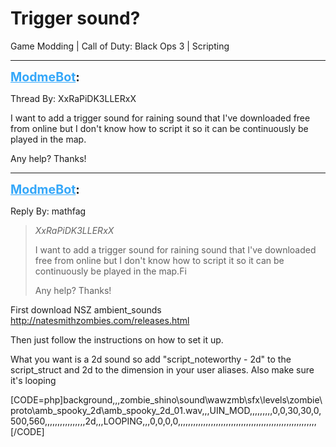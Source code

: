 # Trigger sound?
Game Modding | Call of Duty: Black Ops 3 | Scripting

---
<strong style="font-size: 1.4em;"><span style="text-decoration: underline;text-decoration-color: #34a7f9;"><span style="color:#34a7f9;">ModmeBot</span></span>:</strong>

<p>Thread By: XxRaPiDK3LLERxX<br /><p style="text-align:left;">I want to add a trigger sound for raining sound that I&#39;ve downloaded free from online but I don&#39;t know how to script it so it can be continuously be played in the map.</p><p style="text-align:left;"></p><p style="text-align:left;">Any help? Thanks!</p></p>

---
<strong style="font-size: 1.4em;"><span style="text-decoration: underline;text-decoration-color: #34a7f9;"><span style="color:#34a7f9;">ModmeBot</span></span>:</strong>

<p>Reply By: mathfag<br /><blockquote><em>XxRaPiDK3LLERxX</em><p style="text-align:left;">I want to add a trigger sound for raining sound that I&#39;ve downloaded free from online but I don&#39;t know how to script it so it can be continuously be played in the map.Fi</p><p style="text-align:left;"></p><p style="text-align:left;">Any help? Thanks!</p></blockquote><p style="text-align:left;">First download NSZ ambient_sounds <a href="http://natesmithzombies.com/releases.html">http://natesmithzombies.com/releases.html</a></p><p style="text-align:left;"></p><p style="text-align:left;">Then just follow the instructions on how to set it up.</p><p style="text-align:left;">What you want is a 2d sound so add &quot;script_noteworthy - 2d&quot; to the script_struct and 2d to the dimension in your user aliases. Also make sure it&#39;s looping</p><p style="text-align:left;"></p>[CODE=php]background,,,zombie_shino\sound\wawzmb\sfx\levels\zombie\proto\amb_spooky_2d\amb_spooky_2d_01.wav,,,UIN_MOD,,,,,,,,,0,0,30,30,0,500,560,,,,,,,,,,,,,,,,2d,,,LOOPING,,,0,0,0,0,,,,,,,,,,,,,,,,,,,,,,,,,,,,,,,,,,,,,,,,,,,,,,,,,,,,,,,<br />[/CODE]</p>
